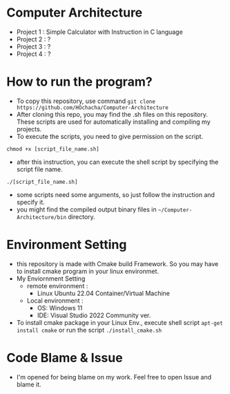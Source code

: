 # Computer Architecture
- Project 1 : Simple Calculator with Instruction in C language
- Project 2 : ?
- Project 3 : ?
- Project 4 : ?
# How to run the program?
- To copy this repository, use command ```git clone https://github.com/HOchacha/Computer-Architecture```
- After cloning this repo, you may find the .sh files on this repository. These scripts are used for automatically installing and compiling my projects.
- To execute the scripts, you need to give permission on the script.

```chmod +x [script_file_name.sh]```

- after this instruction, you can execute the shell script by specifying the script file name.

```./[script_file_name.sh]```

- some scripts need some arguments, so just follow the instruction and specify it.
- you might find the compiled output binary files in ```~/Computer-Architecture/bin``` directory.
# Environment Setting
- this repository is made with Cmake build Framework. So you may have to install cmake program in your linux environmet.
- My Enviornment Setting
  - remote environment :
    - Linux Ubuntu 22.04 Container/Virtual Machine
  - Local environment :
    - OS: Windows 11
    - IDE: Visual Studio 2022 Community ver.
- To install cmake package in your Linux Env., execute shell script
```apt-get install cmake```
or run the script 
```./install_cmake.sh```
# Code Blame & Issue
- I'm opened for being blame on my work. Feel free to open Issue and blame it. 
